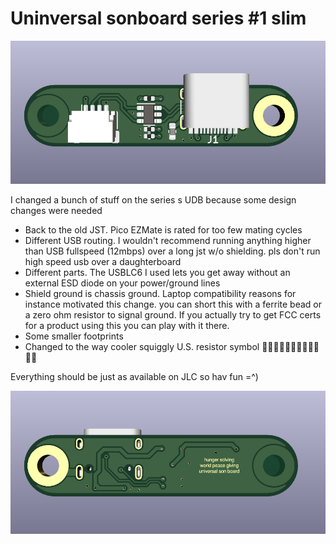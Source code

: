 # Uninversal sonboard series #1 slim

![top](pictures/top.png)

I changed a bunch of stuff on the series s UDB because some design changes were needed
- Back to the old JST. Pico EZMate is rated for too few mating cycles
- Different USB routing. I wouldn't recommend running anything higher than USB fullspeed (12mbps) over a long jst w/o shielding. pls don't run high speed usb over a daughterboard
- Different parts. The USBLC6 I used lets you get away without an external ESD diode on your power/ground lines
- Shield ground is chassis ground. Laptop compatibility reasons for instance motivated this change. you can short this with a ferrite bead or a zero ohm resistor to signal ground. If you actually try to get FCC certs for a product using this you can play with it there.
- Some smaller footprints
- Changed to the way cooler squiggly U.S. resistor symbol 🦅🇺🇸🦅🇺🇸🦅🇺🇸🦅🇺🇸

Everything should be just as available on JLC so hav fun =^)

![bottom](pictures/bottom.png)
